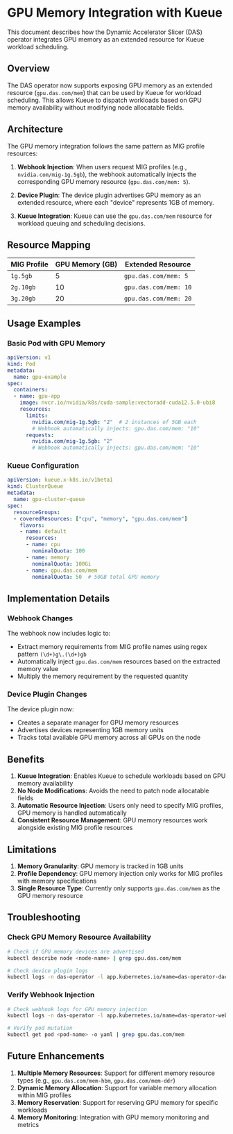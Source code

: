 # GPU Memory Integration with Kueue

This document describes how the Dynamic Accelerator Slicer (DAS) operator integrates GPU memory as an extended resource for Kueue workload scheduling.

## Overview

The DAS operator now supports exposing GPU memory as an extended resource (`gpu.das.com/mem`) that can be used by Kueue for workload scheduling. This allows Kueue to dispatch workloads based on GPU memory availability without modifying node allocatable fields.

## Architecture

The GPU memory integration follows the same pattern as MIG profile resources:

1. **Webhook Injection**: When users request MIG profiles (e.g., `nvidia.com/mig-1g.5gb`), the webhook automatically injects the corresponding GPU memory resource (`gpu.das.com/mem: 5`).

2. **Device Plugin**: The device plugin advertises GPU memory as an extended resource, where each "device" represents 1GB of memory.

3. **Kueue Integration**: Kueue can use the `gpu.das.com/mem` resource for workload queuing and scheduling decisions.

## Resource Mapping

| MIG Profile | GPU Memory (GB) | Extended Resource |
|-------------|-----------------|-------------------|
| `1g.5gb`    | 5               | `gpu.das.com/mem: 5` |
| `2g.10gb`   | 10              | `gpu.das.com/mem: 10` |
| `3g.20gb`   | 20              | `gpu.das.com/mem: 20` |

## Usage Examples

### Basic Pod with GPU Memory

```yaml
apiVersion: v1
kind: Pod
metadata:
  name: gpu-example
spec:
  containers:
  - name: gpu-app
    image: nvcr.io/nvidia/k8s/cuda-sample:vectoradd-cuda12.5.0-ubi8
    resources:
      limits:
        nvidia.com/mig-1g.5gb: "2"  # 2 instances of 5GB each
        # Webhook automatically injects: gpu.das.com/mem: "10"
      requests:
        nvidia.com/mig-1g.5gb: "2"
        # Webhook automatically injects: gpu.das.com/mem: "10"
```

### Kueue Configuration

```yaml
apiVersion: kueue.x-k8s.io/v1beta1
kind: ClusterQueue
metadata:
  name: gpu-cluster-queue
spec:
  resourceGroups:
  - coveredResources: ["cpu", "memory", "gpu.das.com/mem"]
    flavors:
    - name: default
      resources:
      - name: cpu
        nominalQuota: 100
      - name: memory
        nominalQuota: 100Gi
      - name: gpu.das.com/mem
        nominalQuota: 50  # 50GB total GPU memory
```

## Implementation Details

### Webhook Changes

The webhook now includes logic to:
- Extract memory requirements from MIG profile names using regex pattern `(\d+)g\.(\d+)gb`
- Automatically inject `gpu.das.com/mem` resources based on the extracted memory value
- Multiply the memory requirement by the requested quantity

### Device Plugin Changes

The device plugin now:
- Creates a separate manager for GPU memory resources
- Advertises devices representing 1GB memory units
- Tracks total available GPU memory across all GPUs on the node

## Benefits

1. **Kueue Integration**: Enables Kueue to schedule workloads based on GPU memory availability
2. **No Node Modifications**: Avoids the need to patch node allocatable fields
3. **Automatic Resource Injection**: Users only need to specify MIG profiles, GPU memory is handled automatically
4. **Consistent Resource Management**: GPU memory resources work alongside existing MIG profile resources

## Limitations

1. **Memory Granularity**: GPU memory is tracked in 1GB units
2. **Profile Dependency**: GPU memory injection only works for MIG profiles with memory specifications
3. **Single Resource Type**: Currently only supports `gpu.das.com/mem` as the GPU memory resource

## Troubleshooting

### Check GPU Memory Resource Availability

```bash
# Check if GPU memory devices are advertised
kubectl describe node <node-name> | grep gpu.das.com/mem

# Check device plugin logs
kubectl logs -n das-operator -l app.kubernetes.io/name=das-operator-daemonset
```

### Verify Webhook Injection

```bash
# Check webhook logs for GPU memory injection
kubectl logs -n das-operator -l app.kubernetes.io/name=das-operator-webhook

# Verify pod mutation
kubectl get pod <pod-name> -o yaml | grep gpu.das.com/mem
```

## Future Enhancements

1. **Multiple Memory Resources**: Support for different memory resource types (e.g., `gpu.das.com/mem-hbm`, `gpu.das.com/mem-ddr`)
2. **Dynamic Memory Allocation**: Support for variable memory allocation within MIG profiles
3. **Memory Reservation**: Support for reserving GPU memory for specific workloads
4. **Memory Monitoring**: Integration with GPU memory monitoring and metrics